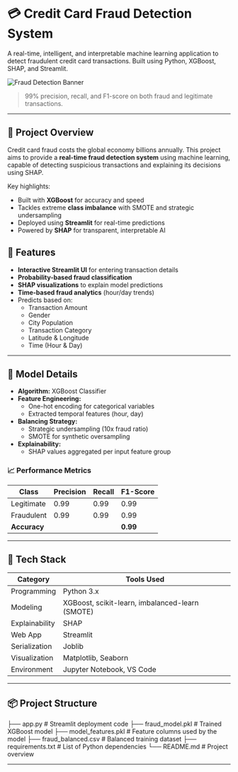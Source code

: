 # 💳 Credit Card Fraud Detection System

A real-time, intelligent, and interpretable machine learning application to detect fraudulent credit card transactions. Built using Python, XGBoost, SHAP, and Streamlit.

![Fraud Detection Banner](https://img.shields.io/badge/FraudDetection-RealTime-blueviolet)  
>  99% precision, recall, and F1-score on both fraud and legitimate transactions.

---

## 📌 Project Overview

Credit card fraud costs the global economy billions annually. This project aims to provide a **real-time fraud detection system** using machine learning, capable of detecting suspicious transactions and explaining its decisions using SHAP.

Key highlights:

- Built with **XGBoost** for accuracy and speed
- Tackles extreme **class imbalance** with SMOTE and strategic undersampling
- Deployed using **Streamlit** for real-time predictions
- Powered by **SHAP** for transparent, interpretable AI


## 🚀 Features

- **Interactive Streamlit UI** for entering transaction details
- **Probability-based fraud classification**
- **SHAP visualizations** to explain model predictions
- **Time-based fraud analytics** (hour/day trends)
- Predicts based on:
  - Transaction Amount
  - Gender
  - City Population
  - Transaction Category
  - Latitude & Longitude
  - Time (Hour & Day)

---

## 🧠 Model Details

- **Algorithm:** XGBoost Classifier
- **Feature Engineering:**
  - One-hot encoding for categorical variables
  - Extracted temporal features (hour, day)
- **Balancing Strategy:**
  - Strategic undersampling (10x fraud ratio)
  - SMOTE for synthetic oversampling
- **Explainability:**
  - SHAP values aggregated per input feature group

### 📈 Performance Metrics

| Class         | Precision | Recall | F1-Score |
|---------------|-----------|--------|----------|
| Legitimate    | 0.99      | 0.99   | 0.99     |
| Fraudulent    | 0.99      | 0.99   | 0.99     |
| **Accuracy**  |           |        | **0.99** |

---

## 🧰 Tech Stack

| Category        | Tools Used                                      |
|----------------|--------------------------------------------------|
| Programming     | Python 3.x                                      |
| Modeling        | XGBoost, scikit-learn, imbalanced-learn (SMOTE) |
| Explainability  | SHAP                                            |
| Web App         | Streamlit                                       |
| Serialization   | Joblib                                          |
| Visualization   | Matplotlib, Seaborn                             |
| Environment     | Jupyter Notebook, VS Code                       |

---

## 📦 Project Structure
├── app.py # Streamlit deployment code
├── fraud_model.pkl # Trained XGBoost model
├── model_features.pkl # Feature columns used by the model
├── fraud_balanced.csv # Balanced training dataset
├── requirements.txt # List of Python dependencies
└── README.md # Project overview

---

